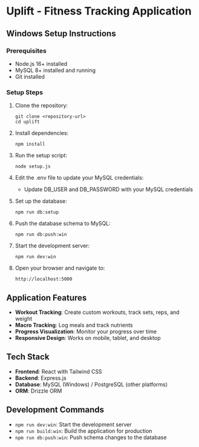 # Uplift - Fitness Tracking Application

## Windows Setup Instructions

### Prerequisites
- Node.js 16+ installed
- MySQL 8+ installed and running
- Git installed

### Setup Steps

1. Clone the repository:
   ```
   git clone <repository-url>
   cd uplift
   ```

2. Install dependencies:
   ```
   npm install
   ```

3. Run the setup script:
   ```
   node setup.js
   ```

4. Edit the .env file to update your MySQL credentials:
   - Update DB_USER and DB_PASSWORD with your MySQL credentials

5. Set up the database:
   ```
   npm run db:setup
   ```

6. Push the database schema to MySQL:
   ```
   npm run db:push:win
   ```

7. Start the development server:
   ```
   npm run dev:win
   ```

8. Open your browser and navigate to:
   ```
   http://localhost:5000
   ```

## Application Features

- **Workout Tracking**: Create custom workouts, track sets, reps, and weight
- **Macro Tracking**: Log meals and track nutrients
- **Progress Visualization**: Monitor your progress over time
- **Responsive Design**: Works on mobile, tablet, and desktop

## Tech Stack

- **Frontend**: React with Tailwind CSS
- **Backend**: Express.js
- **Database**: MySQL (Windows) / PostgreSQL (other platforms)
- **ORM**: Drizzle ORM

## Development Commands

- `npm run dev:win`: Start the development server
- `npm run build:win`: Build the application for production
- `npm run db:push:win`: Push schema changes to the database
